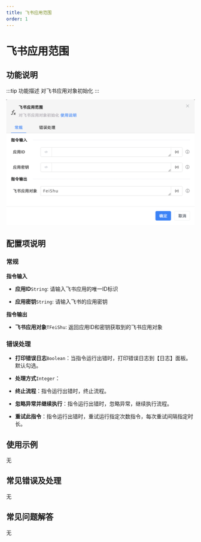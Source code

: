 ```yaml
---
title: 飞书应用范围
order: 1
---
```


# 飞书应用范围

## 功能说明

:::tip 功能描述
对飞书应用对象初始化
:::

![飞书应用范围](../../../assets/飞书应用范围_command.png)

## 配置项说明

### 常规

**指令输入**

- **应用ID**`String`: 请输入飞书应用的唯一ID标识

- **应用密钥**`String`: 请输入飞书的应用密钥


**指令输出**

- **飞书应用对象**`TFeiShu`: 返回应用ID和密钥获取到的飞书应用对象

### 错误处理

- **打印错误日志**`Boolean`：当指令运行出错时，打印错误日志到【日志】面板。默认勾选。

- **处理方式**`Integer`：

 - **终止流程**：指令运行出错时，终止流程。

 - **忽略异常并继续执行**：指令运行出错时，忽略异常，继续执行流程。

 - **重试此指令**：指令运行出错时，重试运行指定次数指令，每次重试间隔指定时长。

## 使用示例
无

## 常见错误及处理

无

## 常见问题解答

无

